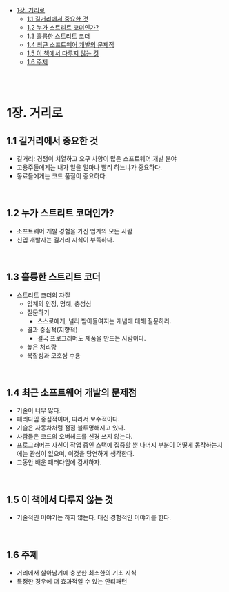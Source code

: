 - [1장. 거리로](#1장-거리로)
  - [1.1 길거리에서 중요한 것](#11-길거리에서-중요한-것)
  - [1.2 누가 스트리트 코더인가?](#12-누가-스트리트-코더인가)
  - [1.3 훌륭한 스트리트 코더](#13-훌륭한-스트리트-코더)
  - [1.4 최근 소프트웨어 개발의 문제점](#14-최근-소프트웨어-개발의-문제점)
  - [1.5 이 책에서 다루지 않는 것](#15-이-책에서-다루지-않는-것)
  - [1.6 주제](#16-주제)


<br/><br/>

# 1장. 거리로
## 1.1 길거리에서 중요한 것
- 길거리: 경쟁이 치열하고 요구 사항이 많은 소프트웨어 개발 분야
- 고용주들에게는 내가 일을 얼마나 빨리 하느냐가 중요하다.
- 동료들에게는 코드 품질이 중요하다.

<br/>

## 1.2 누가 스트리트 코더인가?
- 소프트웨어 개발 경험을 가진 업계의 모든 사람
- 신입 개발자는 길거리 지식이 부족하다.

<br/>

## 1.3 훌륭한 스트리트 코더
- 스트리트 코더의 자질
  - 업계의 인정, 명예, 충성심
  - 질문하기
    - 스스로에게, 널리 받아들여지는 개념에 대해 질문하라.
  - 결과 중심적(지향적)
    - 결국 프로그래머도 제품을 만드는 사람이다.
  - 높은 처리량
  - 복잡성과 모호성 수용

<br/>

## 1.4 최근 소프트웨어 개발의 문제점
- 기술이 너무 많다.
- 패러다임 중심적이며, 따라서 보수적이다.
- 기술은 자동차처럼 점점 불투명해지고 있다.
- 사람들은 코드의 오버헤드를 신경 쓰지 않는다.
- 프로그래머는 자신이 작업 중인 스택에 집중할 뿐 나머지 부분이 어떻게 동작하는지에는 관심이 없으며, 이것을 당연하게 생각한다.
- 그동안 배운 패러다임에 감사하자.

<br/>

## 1.5 이 책에서 다루지 않는 것
- 기술적인 이야기는 하지 않는다. 대신 경험적인 이야기를 한다.

<br/>

## 1.6 주제
- 거리에서 살아남기에 충분한 최소한의 기초 지식
- 특정한 경우에 더 효과적일 수 있는 안티패턴

